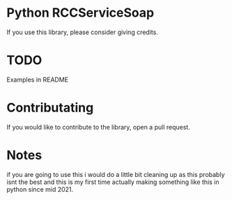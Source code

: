 # Python RCCServiceSoap
If you use this library, please consider giving credits.

# TODO
Examples in README

# Contributating
If you would like to contribute to the library, open a pull request.

# Notes
if you are going to use this i would do a little bit cleaning up as this probably isnt the best and this is my first time actually making something like this in python since mid 2021.